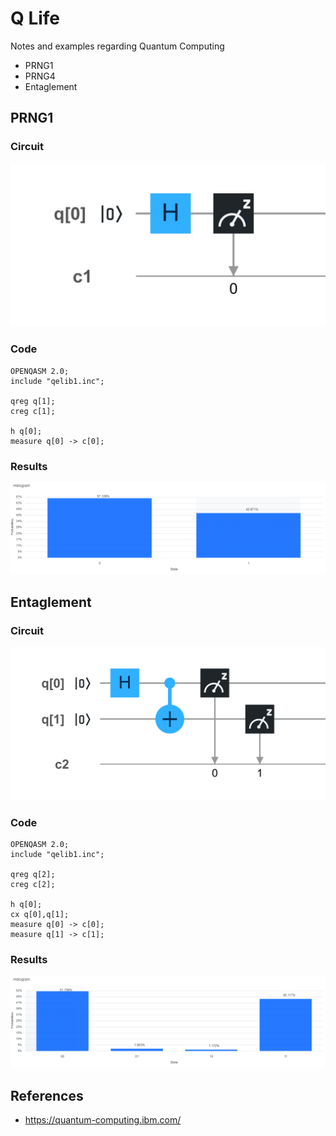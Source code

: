 # Q Life
Notes and examples regarding Quantum Computing

* PRNG1
* PRNG4
* Entaglement

## PRNG1

### Circuit
![PRNG1](prng1.png)


### Code
```
OPENQASM 2.0;
include "qelib1.inc";

qreg q[1];
creg c[1];

h q[0];
measure q[0] -> c[0];
```

### Results
![PRNG1](prng1-results.png)

## Entaglement

### Circuit
![Entaglement](entaglement.png)


### Code
```
OPENQASM 2.0;
include "qelib1.inc";

qreg q[2];
creg c[2];

h q[0];
cx q[0],q[1];
measure q[0] -> c[0];
measure q[1] -> c[1];
```

### Results
![Entaglement](entaglement-results.png)


## References
* https://quantum-computing.ibm.com/
